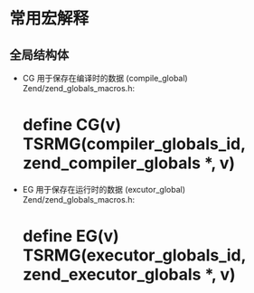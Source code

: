 常用宏解释
===

全局结构体
---

+ CG 用于保存在编译时的数据 (compile_global)
    Zend/zend_globals_macros.h:
    # define CG(v) TSRMG(compiler_globals_id, zend_compiler_globals *, v)

+ EG 用于保存在运行时的数据 (excutor_global)
    Zend/zend_globals_macros.h:
    # define EG(v) TSRMG(executor_globals_id, zend_executor_globals *, v)
